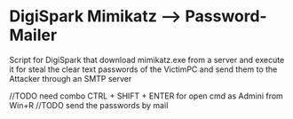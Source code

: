 # DigiSpark Mimikatz --> Password-Mailer
Script for DigiSpark that download mimikatz.exe from a server and execute it for steal the clear text passwords of the VictimPC and send them to the Attacker through an SMTP server

//TODO need combo CTRL + SHIFT + ENTER for open cmd as Admini from Win+R
//TODO send the passwords by mail

